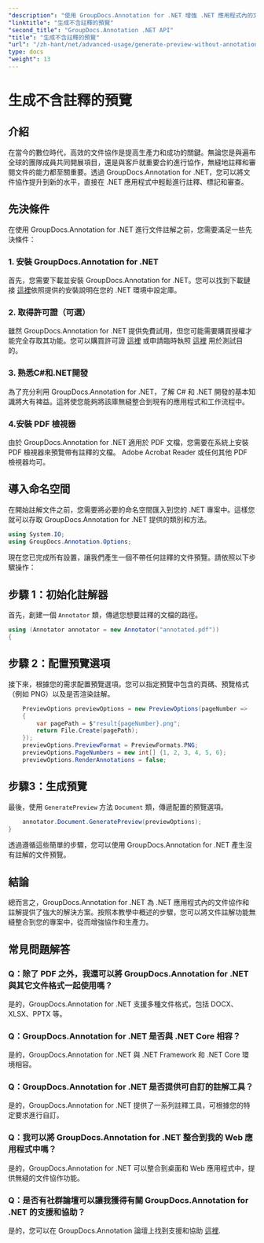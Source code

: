 ```yaml
---
"description": "使用 GroupDocs.Annotation for .NET 增強 .NET 應用程式內的文件協作和註解功能。使用這個強大的函式庫，輕鬆註解、標記和審閱文件。"
"linktitle": "生成不含註釋的預覽"
"second_title": "GroupDocs.Annotation .NET API"
"title": "生成不含註釋的預覽"
"url": "/zh-hant/net/advanced-usage/generate-preview-without-annotations/"
type: docs
"weight": 13
---
```


# 生成不含註釋的預覽

## 介紹
在當今的數位時代，高效的文件協作是提高生產力和成功的關鍵。無論您是與遍布全球的團隊成員共同開展項目，還是與客戶就重要合約進行協作，無縫地註釋和審閱文件的能力都至關重要。透過 GroupDocs.Annotation for .NET，您可以將文件協作提升到新的水平，直接在 .NET 應用程式中輕鬆進行註釋、標記和審查。
## 先決條件
在使用 GroupDocs.Annotation for .NET 進行文件註解之前，您需要滿足一些先決條件：
### 1. 安裝 GroupDocs.Annotation for .NET
首先，您需要下載並安裝 GroupDocs.Annotation for .NET。您可以找到下載鏈接 [這裡](https://releases.groupdocs.com/annotation/net/)依照提供的安裝說明在您的 .NET 環境中設定庫。
### 2. 取得許可證（可選）
雖然 GroupDocs.Annotation for .NET 提供免費試用，但您可能需要購買授權才能完全存取其功能。您可以購買許可證 [這裡](https://purchase.groupdocs.com/buy) 或申請臨時執照 [這裡](https://purchase.groupdocs.com/temporary-license/) 用於測試目的。
### 3. 熟悉C#和.NET開發
為了充分利用 GroupDocs.Annotation for .NET，了解 C# 和 .NET 開發的基本知識將大有裨益。這將使您能夠將該庫無縫整合到現有的應用程式和工作流程中。
### 4.安裝 PDF 檢視器
由於 GroupDocs.Annotation for .NET 適用於 PDF 文檔，您需要在系統上安裝 PDF 檢視器來預覽帶有註釋的文檔。 Adobe Acrobat Reader 或任何其他 PDF 檢視器均可。

## 導入命名空間
在開始註解文件之前，您需要將必要的命名空間匯入到您的 .NET 專案中。這樣您就可以存取 GroupDocs.Annotation for .NET 提供的類別和方法。

```csharp
using System.IO;
using GroupDocs.Annotation.Options;
```

現在您已完成所有設置，讓我們產生一個不帶任何註釋的文件預覽。請依照以下步驟操作：
## 步驟 1：初始化註解器
首先，創建一個 `Annotator` 類，傳遞您想要註釋的文檔的路徑。
```csharp
using (Annotator annotator = new Annotator("annotated.pdf"))
{
```
## 步驟 2：配置預覽選項
接下來，根據您的需求配置預覽選項。您可以指定預覽中包含的頁碼、預覽格式（例如 PNG）以及是否渲染註解。
```csharp
    PreviewOptions previewOptions = new PreviewOptions(pageNumber =>
    {
        var pagePath = $"result{pageNumber}.png";
        return File.Create(pagePath);
    });
    previewOptions.PreviewFormat = PreviewFormats.PNG;
    previewOptions.PageNumbers = new int[] {1, 2, 3, 4, 5, 6};
    previewOptions.RenderAnnotations = false;
```
## 步驟3：生成預覽
最後，使用 `GeneratePreview` 方法 `Document` 類，傳遞配置的預覽選項。
```csharp
    annotator.Document.GeneratePreview(previewOptions);
}
```
透過遵循這些簡單的步驟，您可以使用 GroupDocs.Annotation for .NET 產生沒有註解的文件預覽。

## 結論
總而言之，GroupDocs.Annotation for .NET 為 .NET 應用程式內的文件協作和註解提供了強大的解決方案。按照本教學中概述的步驟，您可以將文件註解功能無縫整合到您的專案中，從而增強協作和生產力。
## 常見問題解答
### Q：除了 PDF 之外，我還可以將 GroupDocs.Annotation for .NET 與其它文件格式一起使用嗎？
是的，GroupDocs.Annotation for .NET 支援多種文件格式，包括 DOCX、XLSX、PPTX 等。
### Q：GroupDocs.Annotation for .NET 是否與 .NET Core 相容？
是的，GroupDocs.Annotation for .NET 與 .NET Framework 和 .NET Core 環境相容。
### Q：GroupDocs.Annotation for .NET 是否提供可自訂的註解工具？
是的，GroupDocs.Annotation for .NET 提供了一系列註釋工具，可根據您的特定要求進行自訂。
### Q：我可以將 GroupDocs.Annotation for .NET 整合到我的 Web 應用程式中嗎？
是的，GroupDocs.Annotation for .NET 可以整合到桌面和 Web 應用程式中，提供無縫的文件協作功能。
### Q：是否有社群論壇可以讓我獲得有關 GroupDocs.Annotation for .NET 的支援和協助？
是的，您可以在 GroupDocs.Annotation 論壇上找到支援和協助 [這裡](https://forum。groupdocs.com/c/annotation/10).